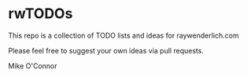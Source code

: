 # rwTODOs

This repo is a collection of TODO lists and ideas for raywenderlich.com

Please feel free to suggest your own ideas via pull requests.

Mike O'Connor 
